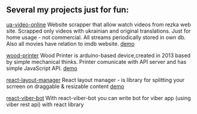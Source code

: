 ## Several my projects just for fun:

[ua-video-online](https://github.com/mgerasika/ua-video-online)
Website scrapper that allow watch videos from rezka web site. Scrapped only videos with ukrainian and original translations. Just for home usage - not commercial. All streams periodically stored in own db. Also all movies have relation to imdb website.
[demo](https://github.com/mgerasika/ua-video-online)

[wood-printer](https://github.com/mgerasika/arduino-plotter)
Wood Printer is arduino-based device,created in 2013 based by simple mechanical thinks. Printer comunicate with API server and has simple JavaScript API.
[demo](https://arduino-plotter.web.app/)

[react-layout-manager](https://github.com/mgerasika/react-layout-manager)
React layout manager - is library for splitting your scrreen on draggable & resizable content
[demo](https://react-layout-manager.web.app/)

[react-viber-bot](https://github.com/mgerasika/react-viber-bot)
With react-viber-bot you can write bot for viber app (using viber rest api) with react library

